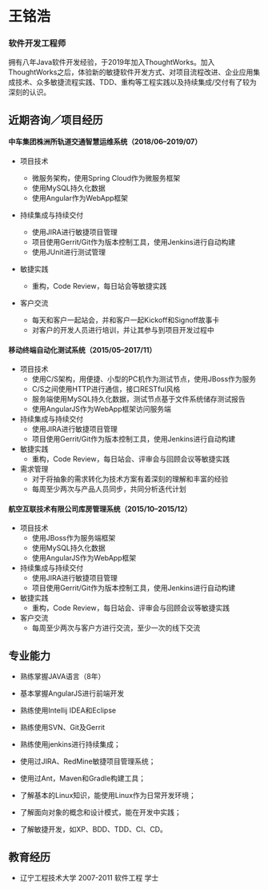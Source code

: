 # 王铭浩

### 软件开发工程师

拥有八年Java软件开发经验，于2019年加入ThoughtWorks。加入ThoughtWorks之后，体验新的敏捷软件开发方式、对项目流程改进、企业应用集成技术、众多敏捷流程实践、TDD、重构等工程实践以及持续集成/交付有了较为深刻的认识。

## 近期咨询／项目经历

#### 中车集团株洲所轨道交通智慧运维系统（2018/06–2019/07）

- 项目技术
  - 微服务架构，使用Spring Cloud作为微服务框架
  - 使用MySQL持久化数据
  - 使用Angular作为WebApp框架

- 持续集成与持续交付
  - 使用JIRA进行敏捷项目管理
  - 项目使用Gerrit/Git作为版本控制工具，使用Jenkins进行自动构建
  - 使用JUnit进行测试管理

- 敏捷实践
  - 重构，Code Review，每日站会等敏捷实践

- 客户交流
  - 每天和客户一起站会，并和客户一起Kickoff和Signoff故事卡
  - 对客户的开发人员进行培训，并让其参与到项目开发过程中

#### 移动终端自动化测试系统（2015/05–2017/11）

- 项目技术
  - 使用C/S架构，用便捷、小型的PC机作为测试节点，使用JBoss作为服务
  - C/S之间使用HTTP进行通信，接口RESTful风格
  - 服务端使用MySQL持久化数据，测试节点基于文件系统储存测试报告
  - 使用AngularJS作为WebApp框架访问服务端
- 持续集成与持续交付
  - 使用JIRA进行敏捷项目管理
  - 项目使用Gerrit/Git作为版本控制工具，使用Jenkins进行自动构建
- 敏捷实践
  - 重构，Code Review，每日站会、评审会与回顾会议等敏捷实践
- 需求管理
  - 对于将抽象的需求转化为技术方案有着深刻的理解和丰富的经验
  - 每周至少两次与产品人员同步，共同分析迭代计划

#### 航空互联技术有限公司库房管理系统（2015/10–2015/12）

- 项目技术
  - 使用JBoss作为服务端框架
  - 使用MySQL持久化数据
  - 使用AngularJS作为WebApp框架
- 持续集成与持续交付
  - 使用JIRA进行敏捷项目管理
  - 项目使用Gerrit/Git作为版本控制工具，使用Jenkins进行自动构建
- 敏捷实践
  - 重构，Code Review，每日站会、评审会与回顾会议等敏捷实践
- 客户交流
  - 每周至少两次与客户方进行交流，至少一次的线下交流

## 专业能力

-  熟练掌握JAVA语言（8年）

-  基本掌握AngularJS进行前端开发
-  熟练使用Intellij IDEA和Eclipse
-  熟练使用SVN、Git及Gerrit
-  熟练使用jenkins进行持续集成；
-  使用过JIRA、RedMine敏捷项目管理系统；
-  使用过Ant，Maven和Gradle构建工具；
-  了解基本的Linux知识，能使用Linux作为日常开发环境；
-  了解面向对象的概念和设计模式，能在开发中实践；
-  了解敏捷开发，如XP、BDD、TDD、CI、CD。

## 教育经历

- 辽宁工程技术大学	2007-2011	软件工程	学士